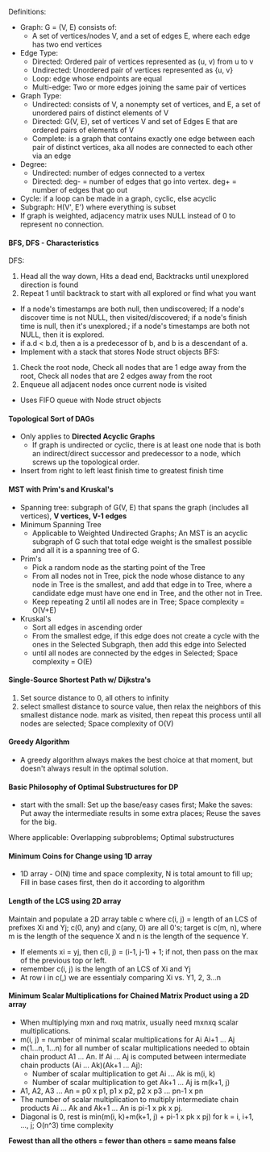 Definitions:
- Graph: G = (V, E) consists of:
	- A set of vertices/nodes V, and a set of edges E, where each edge has two end vertices
- Edge Type:
	- Directed: Ordered pair of vertices represented as (u, v) from u to v
	- Undirected: Unordered pair of vertices represented as {u, v}
	- Loop: edge whose endpoints are equal
	- Multi-edge: Two or more edges joining the same pair of vertices
- Graph Type:
	- Undirected: consists of V, a nonempty set of vertices, and E, a set of unordered pairs of distinct elements of V
	- Directed: G(V, E), set of vertices V and set of Edges E that are ordered pairs of elements of V
	- Complete: is a graph that contains exactly one edge between each pair of distinct vertices, aka all nodes are connected to each other via an edge
- Degree:
	- Undirected: number of edges connected to a vertex
	- Directed: deg- = number of edges that go into vertex. deg+ = number of edges that go out
- Cycle: if a loop can be made in a graph, cyclic, else acyclic
- Subgraph: H(V', E') where everything is subset
- If graph is weighted, adjacency matrix uses NULL instead of 0 to represent no connection.
#### BFS, DFS - Characteristics
DFS:
1. Head all the way down, Hits a dead end, Backtracks until unexplored direction is found
2. Repeat 1 until backtrack to start with all explored or find what you want
- If a node's timestamps are both null, then undiscovered; If a node's discover time is not NULL, then visited/discovered; if a node's finish time is null, then it's unexplored.; if a node's timestamps are both not NULL, then it is explored.
- if a.d < b.d, then a is a predecessor of b, and b is a descendant of a.
- Implement with a stack that stores Node struct objects
BFS:
1. Check the root node, Check all nodes that are 1 edge away from the root, Check all nodes that are 2 edges away from the root
2. Enqueue all adjacent nodes once current node is visited
- Uses FIFO queue with Node struct objects
#### Topological Sort of DAGs

- Only applies to **Directed Acyclic Graphs**
	- If graph is undirected or cyclic, there is at least one node that is both an indirect/direct successor and predecessor to a node, which screws up the topological order.
- Insert from right to left least finish time to greatest finish time
#### MST with Prim's and Kruskal's

- Spanning tree: subgraph of G(V, E) that spans the graph (includes all vertices), **V vertices, V-1 edges**
- Minimum Spanning Tree
	- Applicable to Weighted Undirected Graphs; An MST is an acyclic subgraph of G such that total edge weight is the smallest possible and all it is a spanning tree of G.
- Prim's
	- Pick a random node as the starting point of the Tree
	- From all nodes not in Tree, pick the node whose distance to any node in Tree is the smallest, and add that edge in to Tree, where a candidate edge must have one end in Tree, and the other not in Tree.
	- Keep repeating 2 until all nodes are in Tree; Space complexity = O(V+E)
- Kruskal's
	- Sort all edges in ascending order
	- From the smallest edge, if this edge does not create a cycle with the ones in the Selected Subgraph, then add this edge into Selected
	- until all nodes are connected by the edges in Selected; Space complexity = O(E)

#### Single-Source Shortest Path w/ Dijkstra's

1. Set source distance to 0, all others to infinity
2. select smallest distance to source value, then relax the neighbors of this smallest distance node. mark as visited, then repeat this process until all nodes are selected; Space complexity of O(V)

#### Greedy Algorithm

- A greedy algorithm always makes the best choice at that moment, but doesn't always result in the optimal solution.

#### Basic Philosophy of Optimal Substructures for DP

- start with the small: Set up the base/easy cases first; Make the saves: Put away the intermediate results in some extra places; Reuse the saves for the big.

Where applicable: Overlapping subproblems; Optimal substructures

#### Minimum Coins for Change using 1D array

- 1D array - O(N) time and space complexity, N is total amount to fill up; Fill in base cases first, then do it according to algorithm

#### Length of the LCS using 2D array

Maintain and populate a 2D array table c where c(i, j) = length of an LCS of prefixes Xi and Yj; c(0, any) and c(any, 0) are all 0's; target is c(m, n), where m is the length of the sequence X and n is the length of the sequence Y.
- If elements xi = yj, then c(i, j) =  (i-1, j-1) + 1; if not, then pass on the max of the previous top or left.
- remember c(i, j) is the length of an LCS of Xi and Yj
- At row i in c(,) we are essentialy comparing Xi vs. Y1, 2, 3...n

#### Minimum Scalar Multiplications for Chained Matrix Product using a 2D array

- When multiplying mxn and nxq matrix, usually need mxnxq scalar multiplications.
- m(i, j) = number of minimal scalar multiplications for Ai Ai+1 ... Aj
- m(1...n, 1...n) for all number of scalar multiplications needed to obtain chain product A1 ... An. If Ai ... Aj is computed between intermediate chain products (Ai ... Ak)(Ak+1 ... Aj):
	- Number of scalar multiplication to get Ai ... Ak is m(i, k)
	- Number of scalar multiplication to get Ak+1 ...  Aj is m(k+1, j)
- A1, A2, A3 ... An = p0 x p1, p1 x p2, p2 x p3 ... pn-1 x pn
- The number of scalar multiplication to multiply intermediate chain products Ai ... Ak and Ak+1 ... An is pi-1 x pk x pj.
- Diagonal is 0, rest is min(m(i, k)+m(k+1, j) + pi-1 x pk x pj) for k = i, i+1, ..., j; O(n^3) time complexity

**Fewest than all the others = fewer than others = same means false**
